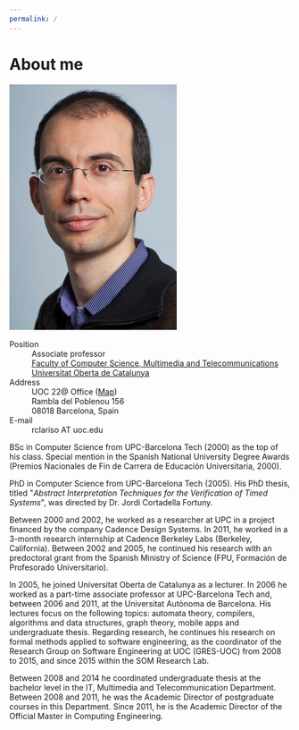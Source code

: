 ```yaml
---
permalink: /
---
```

# About me

![This](/img/robert-clariso.jpg) <dl>
  <dt> 
    Position 
  </dt>
  <dd> 
    Associate professor <br/>
    <a href="https://www.uoc.edu/portal/en/estudis_arees/informatica_multimedia_telecomunicacio/index.html">Faculty of Computer Science, Multimedia and Telecommunications</a> <br/>
    <a href="https://www.uoc.edu">Universitat Oberta de Catalunya</a> 
  </dd>
  <dt>
    Address
  </dt>
  <dd>
    UOC 22@ Office (<a href="https://www.google.es/maps/dir//Rambla+del+Poblenou,+156,+08018+Barcelona,+Spain/@41.4063554,2.1925564,17z/data=!4m8!4m7!1m0!1m5!1m1!1s0x12a4a33b497ecae5:0xe4b9ee875f578f75!2m2!1d2.1947451!2d41.4063554">Map</a>) <br/>
    Rambla del Poblenou 156 <br/>
    08018 Barcelona, Spain
  </dd>
  <dt>
    E-mail
  </dt>
  <dd>
    rclariso AT uoc.edu
  </dd>
</dl>  


BSc in Computer Science from UPC-Barcelona Tech (2000) as the top of his class. Special mention in the Spanish National University Degree Awards (Premios Nacionales de Fin de Carrera de Educación Universitaria, 2000).

PhD in Computer Science from UPC-Barcelona Tech (2005). His PhD thesis, titled "*Abstract Interpretation Techniques for the Verification of Timed Systems*", was directed by Dr. Jordi Cortadella Fortuny.
 
Between 2000 and 2002, he worked as a researcher at UPC in a project financed by the company Cadence Design Systems. In 2011, he worked in a 3-month research internship at Cadence Berkeley Labs (Berkeley, California). Between 2002 and 2005, he continued his research with an predoctoral grant from the Spanish Ministry of Science (FPU, Formación de Profesorado Universitario).
 
In 2005, he joined Universitat Oberta de Catalunya as a lecturer. In 2006 he worked as a part-time associate professor at UPC-Barcelona Tech and, between 2006 and 2011, at the Universitat Autònoma de Barcelona. His lectures focus on the following topics: automata theory, compilers, algorithms and data structures, graph theory, mobile apps and undergraduate thesis. Regarding research, he continues his research on formal methods applied to software engineering, as the coordinator of the Research Group on Software Engineering at UOC (GRES-UOC) from 2008 to 2015, and since 2015 within the SOM Research Lab.
 
Between 2008 and 2014 he coordinated undergraduate thesis at the bachelor level in the IT, Multimedia and Telecommunication Department. Between 2008 and 2011, he was the Academic Director of postgraduate courses in this Department. Since 2011, he is the Academic Director of the Official Master in Computing Engineering.
    
